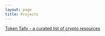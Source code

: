 ```yaml
---
layout: page
title: Projects
---
```


[Token Tally - a curated list of crypto resources ](http://tokentally.com)
